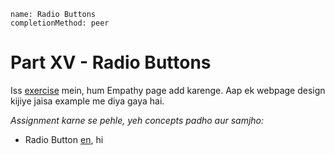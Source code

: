 ```ngMeta
name: Radio Buttons
completionMethod: peer
```

# Part XV - Radio Buttons

Iss [exercise](http://abhishekgupta92.github.io/equality12) mein, hum Empathy page add karenge. Aap ek webpage design kijiye jaisa example me diya gaya hai.

_Assignment karne se pehle, yeh concepts padho aur samjho:_

* Radio Button [en](http://www.w3schools.com/html/tryit.asp?filename=tryhtml_form_radio), hi

